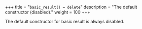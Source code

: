 +++
title = "`basic_result() = delete`"
description = "The default constructor (disabled)."
weight = 100
+++

The default constructor for basic result is always disabled.
